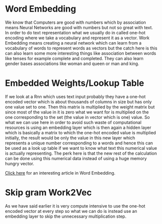 # Word Embedding
We know that Computers are good with numbers which by association means Neural Networks are good with numbers but not so great with text. In order to do text representation what we usually do in called one-hot encoding where we take a vocabulary and represent it as a vector. Work Embedding means creating a neural network which can learn from a vocabulary of words to represent words as vectors but the catch here is this can also learn some more interesting things like association between words like tenses for example complete and completed. They can also learn gender bases associations like woman and queen or man and king.


# Embedded Weights/Lookup Table
If we look at a Rnn which uses text input probably they have a one-hot encoded vector which is about thousands of columns in size but has only one value set to one. Then this matrix is multiplied by the weight matrix but since most of the value in it is zero what we want for is multiplied on the one corresponding to the set (the value in vector which is one) value. So what we can use here in order to avoid such waste of computational resources is using an embedding layer which is then again a hidden layer which is basically a matrix to which the one-hot encoded value is multiplied initially, the result would be only the value in this new layer which represents a unique number corresponding to a words and hence this can be used as a look up table if we want to know what text this numerical value is actually representing. The perk here is that the new rest of the calculation can be done using this numerical data instead of using a huge memory hungry vector.

[Click here](https://towardsdatascience.com/what-the-heck-is-word-embedding-b30f67f01c81) for an interesting article in Word Embedding.

# Skip gram Work2Vec
As we have said earlier it is very compute intensive to use the one-hot encoded vector at every step so what we can do is instead use an embedding layer to skip the unnecessary multiplication step.
